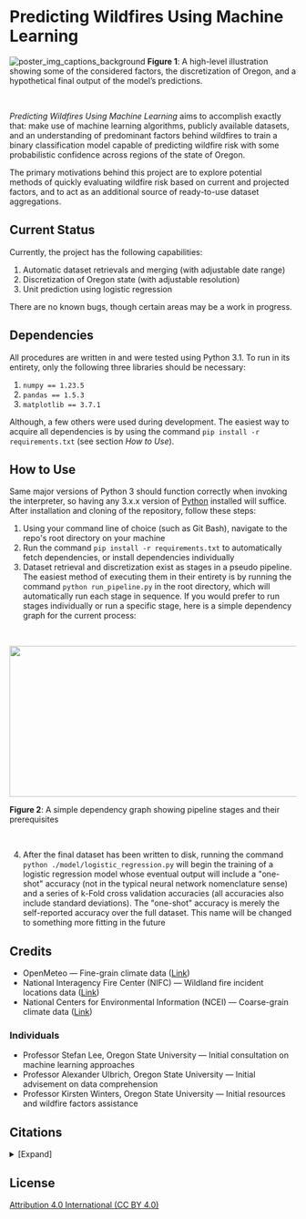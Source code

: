 # Predicting Wildfires Using Machine Learning

![poster_img_captions_background](https://github.com/seanthayer/Predicting-Wildfires-Using-Machine-Learning/assets/72107207/f83bcc60-bb29-4f3d-9b04-07b27206aa07)
**Figure 1**: A high-level illustration showing some of the considered factors, the discretization of Oregon, and a hypothetical final output of the model’s predictions.

&nbsp;

*Predicting Wildfires Using Machine Learning* aims to accomplish exactly that: make use of machine learning algorithms, publicly available datasets, and an understanding of predominant factors behind wildfires to train a binary classification model capable of predicting wildfire risk with some probabilistic confidence across regions of the state of Oregon.

The primary motivations behind this project are to explore potential methods of quickly evaluating wildfire risk based on current and projected factors, and to act as an additional source of ready-to-use dataset aggregations.

## Current Status

Currently, the project has the following capabilities:

1. Automatic dataset retrievals and merging (with adjustable date range)
2. Discretization of Oregon state (with adjustable resolution)
3. Unit prediction using logistic regression

There are no known bugs, though certain areas may be a work in progress.

## Dependencies

All procedures are written in and were tested using Python 3.1. To run in its entirety, only the following three libraries should be necessary:

1. `numpy == 1.23.5`
2. `pandas == 1.5.3`
3. `matplotlib == 3.7.1`

Although, a few others were used during development. The easiest way to acquire all dependencies is by using the command `pip install -r requirements.txt` (see section *How to Use*).

## How to Use

Same major versions of Python 3 should function correctly when invoking the interpreter, so having any 3.x.x version of [Python](https://www.python.org/downloads/) installed will suffice. After installation and cloning of the repository, follow these steps:

1. Using your command line of choice (such as Git Bash), navigate to the repo's root directory on your machine
2. Run the command `pip install -r requirements.txt` to automatically fetch dependencies, or install dependencies individually
3. Dataset retrieval and discretization exist as stages in a pseudo pipeline. The easiest method of executing them in their entirety is by running the command `python run_pipeline.py` in the root directory, which will automatically run each stage in sequence. If you would prefer to run stages individually or run a specific stage, here is a simple dependency graph for the current process:

&nbsp;

<img src="https://github.com/seanthayer/Predicting-Wildfires-Using-Machine-Learning/assets/72107207/45c94d23-9e0e-421d-8052-0e4f94bee479" width="840px" height="265px"/>

**Figure 2**: A simple dependency graph showing pipeline stages and their prerequisites

&nbsp;

4. After the final dataset has been written to disk, running the command `python ./model/logistic_regression.py` will begin the training of a logistic regression model whose eventual output will include a "one-shot" accuracy (not in the typical neural network nomenclature sense) and a series of k-Fold cross validation accuracies (all accuracies also include standard deviations). The "one-shot" accuracy is merely the self-reported accuracy over the full dataset. This name will be changed to something more fitting in the future

## Credits

- OpenMeteo — Fine-grain climate data ([Link](https://open-meteo.com))
- National Interagency Fire Center (NIFC) — Wildland fire incident locations data ([Link](https://nifc.maps.arcgis.com/home/item.html?id=b4402f7887ca4ea9a6189443f220ef28))
- National Centers for Environmental Information (NCEI) — Coarse-grain climate data ([Link](https://www.ncei.noaa.gov/pub/data/cirs/climdiv/))

### Individuals

- Professor Stefan Lee, Oregon State University — Initial consultation on machine learning approaches
- Professor Alexander Ulbrich, Oregon State University — Initial advisement on data comprehension
- Professor Kirsten Winters, Oregon State University — Initial resources and wildfire factors assistance

## Citations

<details><summary>[Expand]</summary>
&nbsp;

- Hersbach, H., Bell, B., Berrisford, P., Biavati, G., Horányi, A., Muñoz Sabater, J., Nicolas, J., Peubey, C., Radu, R., Rozum, I., Schepers, D., Simmons, A., Soci, C., Dee, D., Thépaut, J-N. (2018). ERA5 hourly data on single levels from 1940 to present [data file]. Copernicus Climate Change Service (C3S) Climate Data Store (CDS) [producer]. DOI: 10.24381/cds.adbb2d47. Open-Meteo [distributor]. https://open-meteo.com/
- National Centers for Environmental Information. (2018). nClimDiv Temperature-Precipitation [data files]. National Centers for Environmental Information [producer]. National Oceanic and Atmospheric Administration [distributor]. https://www.ncei.noaa.gov/pub/data/cirs/climdiv/
- US Department of Interior Office of Wildland Fire: IRWIN, USDA Forest Service, National Park Service, Fish and Wildlife Service, Bureau of Indian Affairs, and Bureau of Land Management, National Association of State Foresters, US Fire Administration, National Wildfire Coordinating Group. (2014). Wildland Fire Incident Locations [data file]. Wildland Fire Interagency Geospatial Services [producer]. National Interagency Fire Center [distributor]. https://nifc.maps.arcgis.com/home/item.html?id=b4402f7887ca4ea9a6189443f220ef28

</details>
  
## License

[Attribution 4.0 International (CC BY 4.0)](https://creativecommons.org/licenses/by/4.0/)

